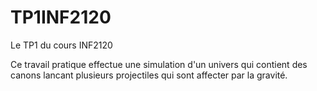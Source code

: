 # TP1INF2120
Le TP1 du cours INF2120

Ce travail pratique effectue une simulation d'un univers qui contient des canons lancant plusieurs 
projectiles qui sont affecter par la gravité.
